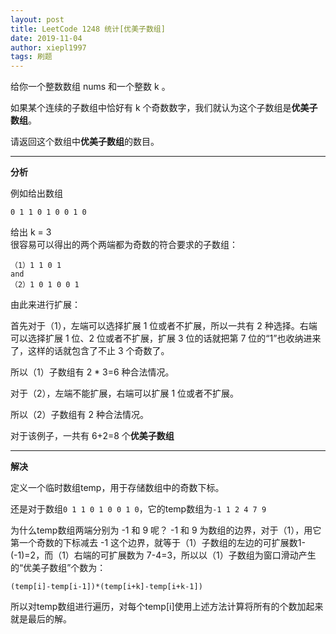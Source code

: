 ```yaml
---
layout: post
title: LeetCode 1248 统计[优美子数组]
date: 2019-11-04
author: xiepl1997
tags: 刷题
---
```


给你一个整数数组 nums 和一个整数 k 。  

如果某个连续的子数组中恰好有 k 个奇数数字，我们就认为这个子数组是**优美子数组**。  

请返回这个数组中**优美子数组**的数目。

***
**分析**  

例如给出数组
```
0 1 1 0 1 0 0 1 0
```
给出 k = 3  
很容易可以得出的两个两端都为奇数的符合要求的子数组：
```
（1）1 1 0 1
and
（2）1 0 1 0 0 1
```
由此来进行扩展：  

首先对于（1），左端可以选择扩展 1 位或者不扩展，所以一共有 2 种选择。右端可以选择扩展 1 位、2 位或者不扩展，扩展 3 位的话就把第 7 位的“1”也收纳进来了，这样的话就包含了不止 3 个奇数了。  

所以（1）子数组有 2 * 3=6 种合法情况。  

对于（2），左端不能扩展，右端可以扩展 1 位或者不扩展。  

所以（2）子数组有 2 种合法情况。  

对于该例子，一共有 6+2=8 个**优美子数组**  

***
**解决**

定义一个临时数组temp，用于存储数组中的奇数下标。  

还是对于数组`0 1 1 0 1 0 0 1 0`，它的temp数组为`-1 1 2 4 7 9`  

为什么temp数组两端分别为 -1 和 9 呢？ -1 和 9 为数组的边界，对于（1），用它第一个奇数的下标减去 -1 这个边界，就等于（1）子数组的左边的可扩展数1-(-1)=2，而（1）右端的可扩展数为 7-4=3，所以以（1）子数组为窗口滑动产生的“优美子数组”个数为：
```
(temp[i]-temp[i-1])*(temp[i+k]-temp[i+k-1])
```

所以对temp数组进行遍历，对每个temp[i]使用上述方法计算将所有的个数加起来就是最后的解。

